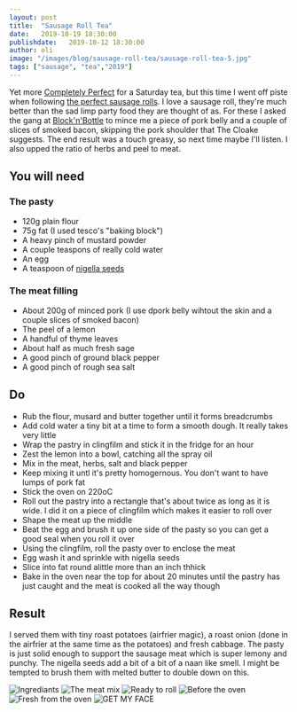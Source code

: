```yaml
---
layout: post
title:  "Sausage Roll Tea"
date:   2019-10-19 18:30:00
publishdate:   2019-10-12 18:30:00
author: oli
image: "/images/blog/sausage-roll-tea/sausage-roll-tea-5.jpg"
tags: ["sausage", "tea","2019"]
---
```


Yet more [Completely Perfect](https://amzn.to/2OA8sqI) for a Saturday tea, but this time I went off piste when following [the perfect sausage rolls](https://www.theguardian.com/lifeandstyle/wordofmouth/2010/dec/02/how-make-perfect-sausage-rolls).  I love a sausage roll, they're much better than the sad limp party food they are thought of as. For these I asked the gang at [Block'n'Bottle](https://blocknbottle.com/) to mince me a piece of pork belly and a couple of slices of smoked bacon, skipping the pork shoulder that The Cloake suggests.  The end result was a touch greasy, so next time maybe I'll listen. I also upped the ratio of herbs and peel to meat.


## You will need

### The pasty

* 120g plain flour
* 75g fat (I used tesco's "baking block")
* A heavy pinch of mustard powder
* A couple teaspons of really cold water
* An egg
* A teaspoon of [nigella seeds](https://amzn.to/2BpDgCD) 

### The meat filling

* About 200g of minced pork (I use dpork belly wihtout the skin and a couple slices of smoked bacon)
* The peel of a lemon
* A handful of thyme leaves
* About half as much fresh sage 
* A good pinch of ground black pepper
* A good pinch of rough sea salt


## Do

* Rub the flour, musard and butter together until it forms breadcrumbs
* Add cold water a tiny bit at a time to form a smooth dough.  It really takes very little
* Wrap the pastry in clingfilm and stick it in the fridge for an hour
* Zest the lemon into a bowl, catching all the spray oil
* Mix in the meat, herbs, salt and black pepper
* Keep mixing it untl it's pretty homogernous.  You don't want to have lumps of pork fat
* Stick the oven on 220oC
* Roll out the pastry into a rectangle that's about twice as long as it is wide.  I did it on a piece of clingfilm which makes it easier to roll over
* Shape the meat up the middle
* Beat the egg and brush it up one side of the pasty so you can get a good seal when you roll it over
* Using the clingfilm, roll the pasty over to enclose the meat
* Egg wash it and sprinkle with nigella seeds
* Slice into fat round alittle more than an inch thhick
* Bake in the oven near the top for about 20 minutes until the pastry has just caught and the meat is cooked all the way though


## Result

I served them with tiny roast potatoes (airfrier magic), a roast onion (done in the airfrier at the same time as the potatoes) and fresh cabbage.  The pasty is just solid enough to support the sausage meat which is super lemony and punchy.  The nigella seeds add a bit of a bit of a naan like smell.  I might be tempted to brush them with melted butter to double down on this.

![Ingrediants](/images/blog/sausage-roll-tea/sausage-roll-tea-1.jpg)
![The meat mix](/images/blog/sausage-roll-tea/sausage-roll-tea-2.jpg)
![Ready to roll](/images/blog/sausage-roll-tea/sausage-roll-tea-3.jpg)
![Before the oven](/images/blog/sausage-roll-tea/sausage-roll-tea-4.jpg)
![Fresh from the oven ](/images/blog/sausage-roll-tea/sausage-roll-tea-5.jpg)
![GET MY FACE](/images/blog/sausage-roll-tea/sausage-roll-tea-6.jpg)
